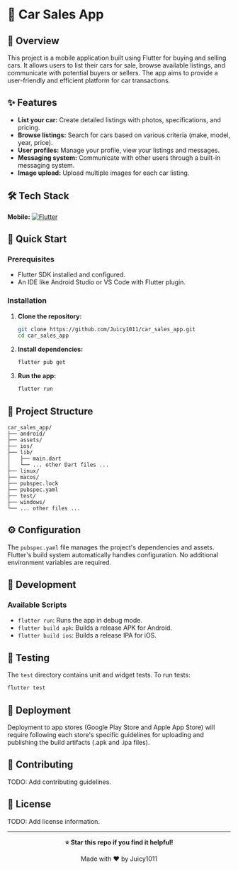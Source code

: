 # 🚀 Car Sales App

## 📖 Overview

This project is a mobile application built using Flutter for buying and selling cars.  It allows users to list their cars for sale, browse available listings, and communicate with potential buyers or sellers. The app aims to provide a user-friendly and efficient platform for car transactions.

## ✨ Features

- **List your car:** Create detailed listings with photos, specifications, and pricing.
- **Browse listings:** Search for cars based on various criteria (make, model, year, price).
- **User profiles:** Manage your profile, view your listings and messages.
- **Messaging system:** Communicate with other users through a built-in messaging system.
- **Image upload:** Upload multiple images for each car listing.



## 🛠️ Tech Stack

**Mobile:**
[![Flutter](https://img.shields.io/badge/Flutter-%2302569B.svg?style=for-the-badge&logo=flutter)](https://flutter.dev)

## 🚀 Quick Start

### Prerequisites
- Flutter SDK installed and configured.
- An IDE like Android Studio or VS Code with Flutter plugin.

### Installation

1. **Clone the repository:**
   ```bash
   git clone https://github.com/Juicy1011/car_sales_app.git
   cd car_sales_app
   ```

2. **Install dependencies:**
   ```bash
   flutter pub get
   ```

3. **Run the app:**
   ```bash
   flutter run
   ```

## 📁 Project Structure

```
car_sales_app/
├── android/
├── assets/
├── ios/
├── lib/
│   ├── main.dart
│   └── ... other Dart files ...
├── linux/
├── macos/
├── pubspec.lock
├── pubspec.yaml
├── test/
├── windows/
└── ... other files ...
```

## ⚙️ Configuration

The `pubspec.yaml` file manages the project's dependencies and assets.  Flutter's build system automatically handles configuration.  No additional environment variables are required.

## 🔧 Development

### Available Scripts
- `flutter run`: Runs the app in debug mode.
- `flutter build apk`: Builds a release APK for Android.
- `flutter build ios`: Builds a release IPA for iOS.


## 🧪 Testing

The `test` directory contains unit and widget tests.  To run tests:

```bash
flutter test
```

## 🚀 Deployment

Deployment to app stores (Google Play Store and Apple App Store) will require following each store's specific guidelines for uploading and publishing the build artifacts (.apk and .ipa files).


## 🤝 Contributing

TODO: Add contributing guidelines.


## 📄 License

TODO: Add license information.


---

<div align="center">

**⭐ Star this repo if you find it helpful!**

Made with ❤️ by Juicy1011

</div>
